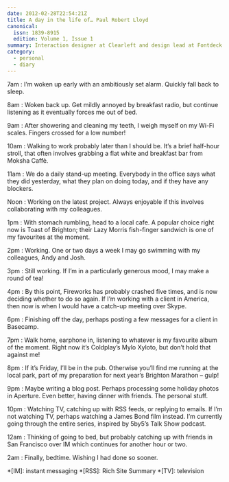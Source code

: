 ```yaml
---
date: 2012-02-28T22:54:21Z
title: A day in the life of… Paul Robert Lloyd
canonical:
  issn: 1839-8915
  edition: Volume 1, Issue 1
summary: Interaction designer at Clearleft and design lead at Fontdeck.
category:
  - personal
  - diary
---
```


7am
: I’m woken up early with an ambitiously set alarm. Quickly fall back to sleep.

8am
: Woken back up. Get mildly annoyed by breakfast radio, but continue listening as it eventually forces me out of bed.

9am
: After showering and cleaning my teeth, I weigh myself on my Wi-Fi scales. Fingers crossed for a low number!

10am
: Walking to work probably later than I should be. It’s a brief half-hour stroll, that often involves grabbing a flat white and breakfast bar from Moksha Caffè.

11am
: We do a daily stand-up meeting. Everybody in the office says what they did yesterday, what they plan on doing today, and if they have any blockers.

Noon
: Working on the latest project. Always enjoyable if this involves collaborating with my colleagues.

1pm
: With stomach rumbling, head to a local cafe. A popular choice right now is Toast of Brighton; their Lazy Morris fish-finger sandwich is one of my favourites at the moment.

2pm
: Working. One or two days a week I may go swimming with my colleagues, Andy and Josh.

3pm
: Still working. If I’m in a particularly generous mood, I may make a round of tea!

4pm
: By this point, Fireworks has probably crashed five times, and is now deciding whether to do so again. If I’m working with a client in America, then now is when I would have a catch-up meeting over Skype.

6pm
: Finishing off the day, perhaps posting a few messages for a client in Basecamp.

7pm
: Walk home, earphone in, listening to whatever is my favourite album of the moment. Right now it’s Coldplay’s Mylo Xyloto, but don’t hold that against me!

8pm
: If it’s Friday, I’ll be in the pub. Otherwise you’ll find me running at the local park, part of my preparation for next year’s Brighton Marathon – gulp!

9pm
: Maybe writing a blog post. Perhaps processing some holiday photos in Aperture. Even better, having dinner with friends. The personal stuff.

10pm
: Watching TV, catching up with RSS feeds, or replying to emails. If I’m not watching TV, perhaps watching a James Bond film instead. I’m currently going through the entire series, inspired by 5by5’s Talk Show podcast.

12am
: Thinking of going to bed, but probably catching up with friends in San Francisco over IM which continues for another hour or two.

2am
: Finally, bedtime. Wishing I had done so sooner.

*[IM]: instant messaging
*[RSS]: Rich Site Summary
*[TV]: television
